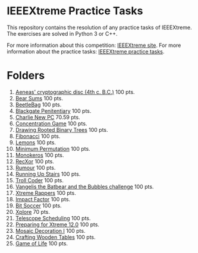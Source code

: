 # IEEEXtreme Practice Tasks
This repository contains the resolution of any practice tasks of IEEEXtreme.
The exercises are solved in Python 3 or C++.

For more information about this competition: [IEEEXtreme site](https://ieeextreme.org/).
For more information about the practice tasks:  [IEEEXtreme practice tasks](https://csacademy.com/ieeextreme-practice/).

# Folders

 1. [Aeneas' cryptographic disc (4th c. B.C.)](https://csacademy.com/ieeextreme-practice/task/d48ada9a7213299f1b24b22b2fb9443f/) 100 pts.
 2. [Bear Sums](https://csacademy.com/ieeextreme-practice/task/bear-sums/) 100 pts.
 3. [BeetleBag](https://csacademy.com/ieeextreme-practice/task/ed8629419f140a5a2c923b049aba1224/) 100 pts.
 4. [Blackgate Penitentiary](https://csacademy.com/ieeextreme-practice/task/8761fb7efefcf1d890df1d8d91cae241/) 100 pts.
 5. [Charlie New PC](https://csacademy.com/ieeextreme-practice/task/charlie-new-pc/) 70.59 pts.
 6. [Concentration Game](https://csacademy.com/ieeextreme-practice/task/concentration-game/) 100 pts.
 7. [Drawing Rooted Binary Trees](https://csacademy.com/ieeextreme-practice/task/drawing-rooted-binary-trees/) 100 pts.
 8. [Fibonacci](https://csacademy.com/ieeextreme-practice/task/09f92a575cc006d4a6a7f525f370ec30/) 100 pts.
 9. [Lemons](https://csacademy.com/ieeextreme-practice/task/lemons/) 100 pts.
 10. [Minimum Permutation](https://csacademy.com/ieeextreme-practice/task/minimum-permutation/) 100 pts.
 11. [Monokeros](https://csacademy.com/ieeextreme-practice/task/monokeros/) 100 pts.
 12. [RecXor](https://csacademy.com/ieeextreme-practice/task/f8d68dbb0c844910797ce64354c66143/) 100 pts.
 13. [Rumour](https://csacademy.com/ieeextreme-practice/task/9ca8fafd184f553a903734761546a224/) 100 pts.
 14. [Running Up Stairs](https://csacademy.com/ieeextreme-practice/task/96c8b1313edd72abf600facb0a14dbab/) 100 pts.
 15. [Troll Coder](https://csacademy.com/ieeextreme-practice/task/troll-coder/) 100 pts.
 16. [Vangelis the Batbear and the Bubbles challenge](https://csacademy.com/ieeextreme-practice/task/979a09a0cd8c4e98dd0a690f39a55bd2/) 100 pts.
 17. [Xtreme Rappers](https://csacademy.com/ieeextreme-practice/task/xtreme-rappers/) 100 pts.
 18. [Impact Factor](https://csacademy.com/ieeextreme-practice/task/impact-factor/) 100 pts.
 19. [Bit Soccer](https://csacademy.com/ieeextreme-practice/task/bit-soccer/) 100 pts.
 20. [Xplore](https://csacademy.com/ieeextreme-practice/task/xplore/) 70 pts.
 21. [Telescope Scheduling](https://csacademy.com/ieeextreme-practice/task/telescope-scheduling/) 100 pts.
 22. [Preparing for Xtreme 12.0](https://csacademy.com/ieeextreme-practice/task/72a7d67e7e18f4f7d033f7f5a5a09bef) 100 pts.
 23. [Mosaic Decoration I](https://csacademy.com/ieeextreme-practice/task/mosaic1/) 100 pts.
 24. [Crafting Wooden Tables](https://csacademy.com/ieeextreme-practice/task/crafting-wooden-tables/) 100 pts.
 25. [Game of Life](https://csacademy.com/ieeextreme-practice/task/d12a7784af1a3d3f6d88601c81a4bb81/) 100 pts.